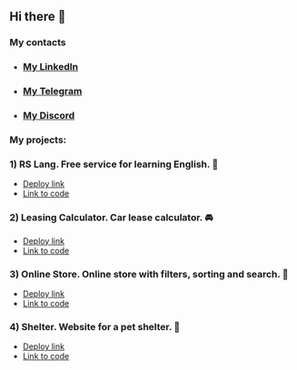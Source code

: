 ## Hi there 👋

### My contacts
- ### [My LinkedIn](https://www.linkedin.com/in/aldar-okonov-0891b4250)
- ### [My Telegram](https://t.me/Aldar0K)
- ### [My Discord](https://discord.com/users/327510102359932928)

### My projects:
### 1) RS Lang. Free service for learning English. :green_book:
- [Deploy link](https://lebedev-023046-rslang.netlify.app)
- [Link to code](https://github.com/Lebedev-023046/rslang)

### 2) Leasing Calculator. Car lease calculator. :oncoming_automobile:
- [Deploy link](https://aldar0k.github.io/leasing-calculator)
- [Link to code](https://github.com/Aldar0K/leasing-calculator)

### 3) Online Store. Online store with filters, sorting and search. :convenience_store:
- [Deploy link](https://aldar0k.github.io/rss-projects-stage-1-2/online-store)
- [Link to code](https://github.com/Aldar0K/rss-projects-stage-1-2/tree/online-store)

### 4) Shelter. Website for a pet shelter. :dog:
- [Deploy link](https://aldar0k.github.io/rss-projects-stage-1-2/shelter/pages/main)
- [Link to code](https://github.com/Aldar0K/rss-projects-stage-1-2/tree/shelter)
